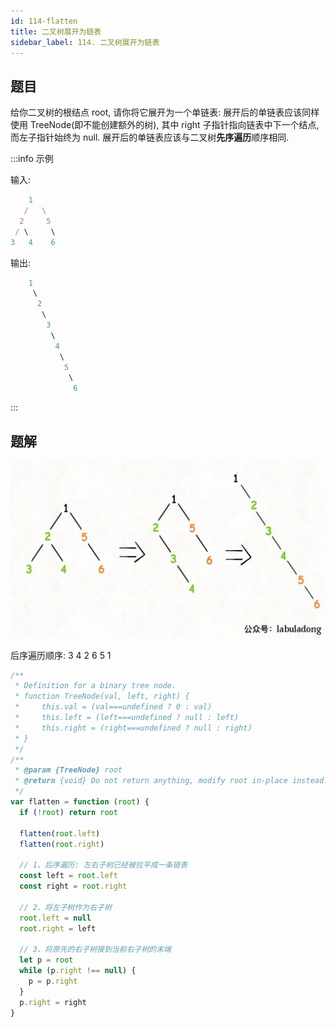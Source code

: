 ```yaml
---
id: 114-flatten
title: 二叉树展开为链表
sidebar_label: 114. 二叉树展开为链表
---
```


## 题目

给你二叉树的根结点 root, 请你将它展开为一个单链表: 展开后的单链表应该同样使用 TreeNode(即不能创建额外的树), 其中 right 子指针指向链表中下一个结点, 而左子指针始终为 null. 展开后的单链表应该与二叉树**先序遍历**顺序相同.

:::info 示例

输入:

```ts
    1
   /   \
  2     5
 / \     \
3   4    6
```

输出:

```ts
    1
     \
      2
       \
        3
         \
          4
           \
            5
             \
              6
```

:::

## 题解

![114-flatten.jpeg](../../static/img/114-flatten.jpeg)

后序遍历顺序: 3 4 2 6 5 1

```ts
/**
 * Definition for a binary tree node.
 * function TreeNode(val, left, right) {
 *     this.val = (val===undefined ? 0 : val)
 *     this.left = (left===undefined ? null : left)
 *     this.right = (right===undefined ? null : right)
 * }
 */
/**
 * @param {TreeNode} root
 * @return {void} Do not return anything, modify root in-place instead.
 */
var flatten = function (root) {
  if (!root) return root

  flatten(root.left)
  flatten(root.right)

  // 1、后序遍历: 左右子树已经被拉平成一条链表
  const left = root.left
  const right = root.right

  // 2、将左子树作为右子树
  root.left = null
  root.right = left

  // 3、将原先的右子树接到当前右子树的末端
  let p = root
  while (p.right !== null) {
    p = p.right
  }
  p.right = right
}
```
